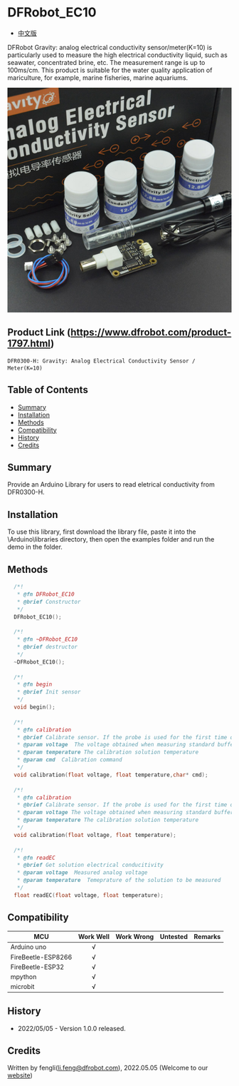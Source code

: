 # DFRobot_EC10
- [中文版](./README_CN.md)

DFRobot Gravity: analog electrical conductivity sensor/meter(K=10) is particularly used to measure the high electrical conductivity liquid, such as seawater, concentrated brine, etc. The measurement range is up to 100ms/cm. This product is suitable for the water quality application of mariculture, for example, marine fisheries, marine aquariums. <br>

![Product Image](./resources/images/DFR0300-H.jpg)

## Product Link (https://www.dfrobot.com/product-1797.html)
    DFR0300-H: Gravity: Analog Electrical Conductivity Sensor / Meter(K=10)

## Table of Contents

* [Summary](#summary)
* [Installation](#installation)
* [Methods](#methods)
* [Compatibility](#compatibility)
* [History](#history)
* [Credits](#credits)

## Summary

Provide an Arduino Library for users to read eletrical conductivity from DFR0300-H.
## Installation

To use this library, first download the library file, paste it into the \Arduino\libraries directory, then open the examples folder and run the demo in the folder.

## Methods

```C++
  /*!
   * @fn DFRobot_EC10
   * @brief Constructor 
   */
  DFRobot_EC10();
  
  /*!
   * @fn ~DFRobot_EC10
   * @brief destructor 
   */
  ~DFRobot_EC10();

  /*!
   * @fn begin
   * @brief Init sensor 
   */
  void begin();
  
  /*!
   * @fn calibration
   * @brief Calibrate sensor. If the probe is used for the first time or hasn't been used for a long time, please calibrate it to improve accuracy. 
   * @param voltage  The voltage obtained when measuring standard buffer solution(12.88ms/cm)
   * @param temperature The calibration solution temperature 
   * @param cmd  Calibration command 
   */
  void calibration(float voltage, float temperature,char* cmd);
  
  /*!
   * @fn calibration
   * @brief Calibrate sensor. If the probe is used for the first time or hasn't been used for a long time, please calibrate it to improve accuracy. 
   * @param voltage The voltage obtained when measuring standard buffer solution(12.88ms/cm)
   * @param temperature The calibration solution temperature 
   */
  void calibration(float voltage, float temperature);   

  /*!
   * @fn readEC
   * @brief Get solution electrical conducitivity 
   * @param voltage  Measured analog voltage
   * @param temperature  Temeprature of the solution to be measured
   */
  float readEC(float voltage, float temperature); 
```

## Compatibility

MCU                | Work Well    | Work Wrong   | Untested    | Remarks
------------------ | :----------: | :----------: | :---------: | -----
Arduino uno        |      √       |              |             | 
FireBeetle-ESP8266        |      √       |              |             | 
FireBeetle-ESP32        |      √       |              |             | 
mpython        |      √       |              |             | 
microbit        |      √       |              |             | 



## History

- 2022/05/05 - Version 1.0.0 released.
## Credits

Written by fengli(li.feng@dfrobot.com), 2022.05.05 (Welcome to our [website](https://www.dfrobot.com/))
